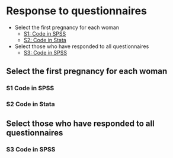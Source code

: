 # Response to questionnaires

- Select the first pregnancy for each woman
    - [S1: Code in SPSS](###-S1-Code-in-SPSS)
    - [S2: Code in Stata](###-S2-Code-in-Stata)
- Select those who have responded to all questionnaires
    - [S3: Code in SPSS](###-S3-Code-in-SPSS)
  
## Select the first pregnancy for each woman

### S1 Code in SPSS 












































































### S2 Code in Stata

## Select those who have responded to all questionnaires
### S3 Code in SPSS
